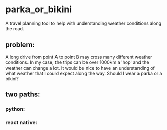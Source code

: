 # parka_or_bikini  
A travel planning tool to help with understanding weather conditions along the road.  

## problem:  
A long drive from point A to point B may cross many different weather conditions.  In my case, the trips can be over 1000km a 'hop' and the weather can change a lot.  It would be nice to have an understanding of what weather that I could expect along the way.  Should I wear a parka or a bikini?  

## two paths:  
  
### python:  

### react native:  
